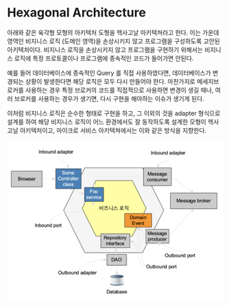 # Hexagonal Architecture

아래와 같은 육각형 모형의 아키텍처 도형을 헥사고날 아키텍쳐라고 한다. 
이는 가운데 영역인 비지니스 로직 (도메인 영역)을 손상시키지 않고 프로그램을 구성하도록 고안된 아키텍처이다. 
비지니스 로직을 손상시키지 않고 프로그램을 구현하기 위해서는 비지니스 로직에 특정 프로토콜이나 프로그램에 종속적인 코드가 들어가면 안된다. 

예를 들어 데이터베이스에 종속적인 Query 를 직접 사용하였다면, 데이터베이스가 변경되는 상황이 발생한다면 해당 로직은 모두 다시 만들어야 한다. 
마찬가지로 메세지브로커를 사용하는 경우 특정 브로커의 코드를 직접적으로 사용하면 변경이 생길 때나, 
여러 브로커를 사용하는 경우가 생기면, 다시 구현을 해야하는 이슈가 생기게 된다.

이처럼 비지니스 로직은 순수한 형태로 구현을 하고, 그 이외의 것을 adapter 형식으로 설계를 하여 해당 비지니스 로직이
 어느 환경에서도 잘 동작하도록 설계한 모형이 헥사고날 아키텍처이고, 마이크로 서비스 아키텍쳐에서는 이와 같은 방식을 지향한다.

![스크린샷%202019-11-27%20오후%202](/img/03_Bizdevops/04/01/image88.png)
